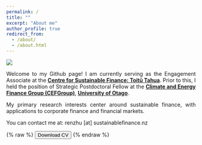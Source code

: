 ```yaml
---
permalink: /
title: ""
excerpt: "About me"
author_profile: true
redirect_from: 
  - /about/
  - /about.html
---
```

![](../images/xxx_logo.jpg)

<p style='text-align: justify;'>Welcome to my Github page! I am currently serving as the Engagement Associate at the <a href="https://www.sustainablefinance.nz/"><b>Centre for Sustainable Finance: Toitū Tahua</b></a>. Prior to this, I held the position of Strategic Postdoctoral Fellow at the <a href="https://blogs.otago.ac.nz/cefg/"><b>Climate and Energy Finance Group (CEFGroup)</b></a>, <a href="https://www.otago.ac.nz/"><b>University of Otago</b></a>.</p>

<p style='text-align: justify;'>My primary research interests center around sustainable finance, with applications to corporate finance and financial markets.</p>

<p style='text-align: justify;'>You can contact me at: renzhu [at] sustainablefinance.nz</p>


{% raw %}
<button onclick="window.open('/files/xx_cv.pdf')">Download CV</button>
{% endraw %}

